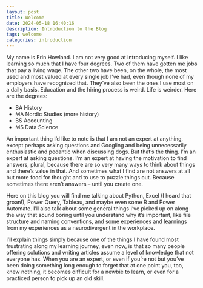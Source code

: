 ```yaml
---
layout: post
title: Welcome
date: 2024-05-18 16:40:16
description: Introduction to the Blog
tags: welcome
categories: introduction
---
```


My name is Erin Howland. I am not very good at introducing myself. I like learning so much that I have four degrees. Two of them have gotten me jobs that pay a living wage. The other two have been, on the whole, the most used and most valued at every single job I’ve had, even though none of my employers have recognized that. They’ve also been the ones I use most on a daily basis. Education and the hiring process is weird. Life is weirder. Here are the degrees:
<ul>
    <li>BA History</li>
    <li>MA Nordic Studies (more history)</li>
    <li>BS Accounting</li>
    <li>MS Data Science</li>
</ul>

An important thing I’d like to note is that I am not an expert at anything, except perhaps asking questions and Googling and being unnecessarily enthusiastic and pedantic when discussing dogs. But that’s the thing. I’m an expert at asking questions. I’m an expert at having the motivation to find answers, plural, because there are so very many ways to think about things and there’s value in that. And sometimes what I find are not answers at all but more food for thought and to use to puzzle things out. Because sometimes there aren’t answers – until you create one.

Here on this blog you will find me talking about Python, Excel (I heard that groan!), Power Query, Tableau, and maybe even some R and Power Automate. I’ll also talk about some general things I’ve picked up on along the way that sound boring until you understand why it’s important, like file structure and naming conventions, and some experiences and learnings from my experiences as a neurodivergent in the workplace. 

I’ll explain things simply because one of the things I have found most frustrating along my learning journey, even now, is that so many people offering solutions and writing articles assume a level of knowledge that not everyone has. When you are an expert, or even if you’re not but you’ve been doing something long enough to forget that at one point you, too, knew nothing, it becomes difficult for a newbie to learn, or even for a practiced person to pick up an old skill.
